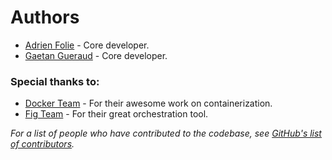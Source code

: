 # Authors

* [Adrien Folie](https://github.com/folieadrien) - Core developer.
* [Gaetan Gueraud](https://github.com/exadeci) - Core developer.

### Special thanks to:

* [Docker Team](https://docker.com/) - For their awesome work on containerization.
* [Fig Team](http://fig.sh) - For their great orchestration tool.

*For a list of people who have contributed to the codebase, see
[GitHub's list of contributors](https://github.com/grounds/grounds-exec/graphs/contributors).*
